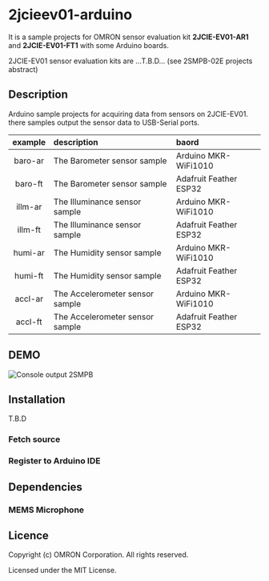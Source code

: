 # 2jcieev01-arduino
It is a sample projects for OMRON sensor evaluation kit **2JCIE-EV01-AR1** and
**2JCIE-EV01-FT1** with some Arduino boards.

2JCIE-EV01 sensor evaluation kits are ...T.B.D...
(see 2SMPB-02E projects abstract)

## Description
Arduino sample projects for acquiring data from sensors on 2JCIE-EV01.
there samples output the sensor data to USB-Serial ports.

| example | description                     | baord |
|:-------:|:--------------------------------|:-----------------------|
| baro-ar | The Barometer sensor sample     | Arduino MKR-WiFi1010   |
| baro-ft | The Barometer sensor sample     | Adafruit Feather ESP32 |
| illm-ar | The Illuminance sensor sample   | Arduino MKR-WiFi1010   |
| illm-ft | The Illuminance sensor sample   | Adafruit Feather ESP32 |
| humi-ar | The Humidity sensor sample      | Arduino MKR-WiFi1010   |
| humi-ft | The Humidity sensor sample      | Adafruit Feather ESP32 |
| accl-ar | The Accelerometer sensor sample | Arduino MKR-WiFi1010   |
| accl-ft | The Accelerometer sensor sample | Adafruit Feather ESP32 |

## DEMO

![Console output 2SMPB](Graph_2SMPB.png)

## Installation
T.B.D

### Fetch source

### Register to Arduino IDE

## Dependencies
### MEMS Microphone

## Licence
Copyright (c) OMRON Corporation. All rights reserved.

Licensed under the MIT License.

